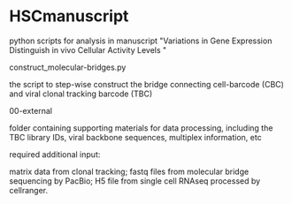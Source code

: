 # HSCmanuscript
python scripts for analysis in manuscript "Variations in Gene Expression Distinguish in vivo Cellular Activity Levels "


construct_molecular-bridges.py

  the script to step-wise construct the bridge connecting cell-barcode (CBC) and viral clonal tracking barcode (TBC)


00-external

  folder containing supporting materials for data processing, including the TBC library IDs, viral backbone sequences, multiplex information, etc


required additional input:

  matrix data from clonal tracking;
  fastq files from molecular bridge sequencing by PacBio;
  H5 file from single cell RNAseq processed by cellranger.
